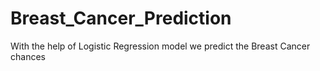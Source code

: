 # Breast_Cancer_Prediction
With the help of Logistic Regression model we predict the Breast Cancer chances
